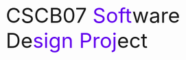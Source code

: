 <font size="36px">CSCB07 <span style="color:#6200EE">Soft</span>ware De<span style="color:#6200EE">sign Proj</span>ect</font>
